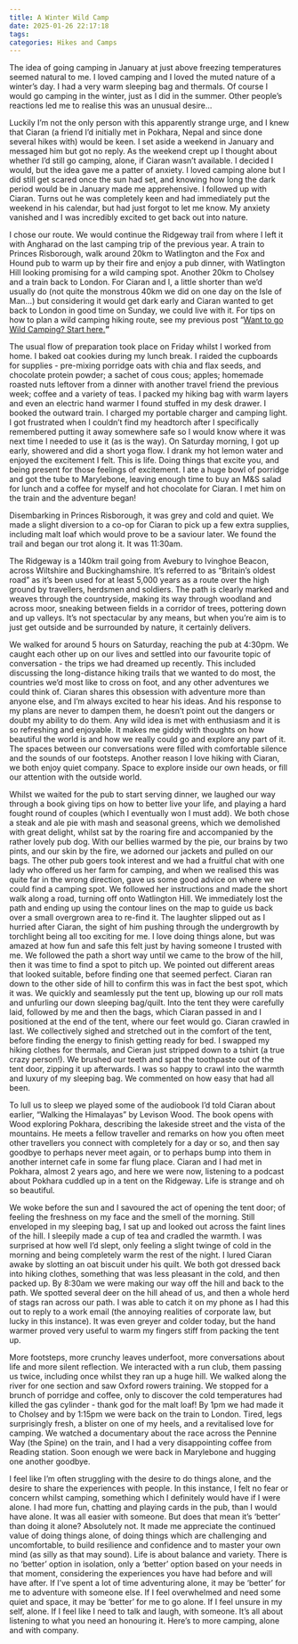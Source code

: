 ```yaml
---
title: A Winter Wild Camp
date: 2025-01-26 22:17:18
tags: 
categories: Hikes and Camps
---
```

The idea of going camping in January at just above freezing temperatures seemed natural to me. I loved camping and I loved the muted nature of a winter’s day. I had a very warm sleeping bag and thermals. Of course I would go camping in the winter, just as I did in the summer. Other people’s reactions led me to realise this was an unusual desire… 

Luckily I’m not the only person with this apparently strange urge, and I knew that Ciaran (a friend I’d initially met in Pokhara, Nepal and since done several hikes with) would be keen. I set aside a weekend in January and messaged him but got no reply. As the weekend crept up I thought about whether I’d still go camping, alone, if Ciaran wasn’t available. I decided I would, but the idea gave me a patter of anxiety. I loved camping alone but I did still get scared once the sun had set, and knowing how long the dark period would be in January made me apprehensive. I followed up with Ciaran. Turns out he was completely keen and had immediately put the weekend in his calendar, but had just forgot to let me know. My anxiety vanished and I was incredibly excited to get back out into nature. 

I chose our route. We would continue the Ridgeway trail from where I left it with Angharad on the last camping trip of the previous year. A train to Princes Risborough, walk around 20km to Watlington and the Fox and Hound pub to warm up by their fire and enjoy a pub dinner, with Watlington Hill looking promising for a wild camping spot. Another 20km to Cholsey and a train back to London. For Ciaran and I, a little shorter than we’d usually do (not quite the monstrous 40km we did on one day on the Isle of Man…) but considering it would get dark early and Ciaran wanted to get back to London in good time on Sunday, we could live with it. For tips on how to plan a wild camping hiking route, see my previous post “[Want to go Wild Camping? Start here.](https://megtherollingegg.com/2024/09/01/wild-camp/)**”**

The usual flow of preparation took place on Friday whilst I worked from home. I baked oat cookies during my lunch break. I raided the cupboards for supplies - pre-mixing porridge oats with chia and flax seeds, and chocolate protein powder; a sachet of cous cous; apples; homemade roasted nuts leftover from a dinner with another travel friend the previous week; coffee and a variety of teas. I packed my hiking bag with warm layers and even an electric hand warmer I found stuffed in my desk drawer. I booked the outward train. I charged my portable charger and camping light. I got frustrated when I couldn’t find my headtorch after I specifically remembered putting it away somewhere safe so I would know where it was next time I needed to use it (as is the way). On Saturday morning, I got up early, showered and did a short yoga flow. I drank my hot lemon water and enjoyed the excitement I felt. This is life. Doing things that excite you, and being present for those feelings of excitement. I ate a huge bowl of porridge and got the tube to Marylebone, leaving enough time to buy an M&S salad for lunch and a coffee for myself and hot chocolate for Ciaran. I met him on the train and the adventure began!

Disembarking in Princes Risborough, it was grey and cold and quiet. We made a slight diversion to a co-op for Ciaran to pick up a few extra supplies, including malt loaf which would prove to be a saviour later. We found the trail and began our trot along it. It was 11:30am.

The Ridgeway is a 140km trail going from Avebury to Ivinghoe Beacon, across Wiltshire and Buckinghamshire. It’s referred to as “Britain’s oldest road” as it’s been used for at least 5,000 years as a route over the high ground by travellers, herdsmen and soldiers. The path is clearly marked and weaves through the countryside, making its way through woodland and across moor, sneaking between fields in a corridor of trees, pottering down and up valleys. It’s not spectacular by any means, but when you’re aim is to just get outside and be surrounded by nature, it certainly delivers.

We walked for around 5 hours on Saturday, reaching the pub at 4:30pm. We caught each other up on our lives and settled into our favourite topic of conversation - the trips we had dreamed up recently. This included discussing the long-distance hiking trails that we wanted to do most, the countries we’d most like to cross on foot, and any other adventures we could think of. Ciaran shares this obsession with adventure more than anyone else, and I’m always excited to hear his ideas. And his response to my plans are never to dampen them, he doesn’t point out the dangers or doubt my ability to do them. Any wild idea is met with enthusiasm and it is so refreshing and enjoyable. It makes me giddy with thoughts on how beautiful the world is and how we really could go and explore any part of it. The spaces between our conversations were filled with comfortable silence and the sounds of our footsteps. Another reason I love hiking with Ciaran, we both enjoy quiet company. Space to explore inside our own heads, or fill our attention with the outside world.

Whilst we waited for the pub to start serving dinner, we laughed our way through a book giving tips on how to better live your life, and playing a hard fought round of couples (which I eventually won I must add). We both chose a steak and ale pie with mash and seasonal greens, which we demolished with great delight, whilst sat by the roaring fire and accompanied by the rather lovely pub dog. With our bellies warmed by the pie, our brains by two pints, and our skin by the fire, we adorned our jackets and pulled on our bags. The other pub goers took interest and we had a fruitful chat with one lady who offered us her farm for camping, and when we realised this was quite far in the wrong direction, gave us some good advice on where we could find a camping spot. We followed her instructions and made the short walk along a road, turning off onto Watlington Hill. We immediately lost the path and ending up using the contour lines on the map to guide us back over a small overgrown area to re-find it. The laughter slipped out as I hurried after Ciaran, the sight of him pushing through the undergrowth by torchlight being all too exciting for me. I love doing things alone, but was amazed at how fun and safe this felt just by having someone I trusted with me. We followed the path a short way until we came to the brow of the hill, then it was time to find a spot to pitch up. We pointed out different areas that looked suitable, before finding one that seemed perfect. Ciaran ran down to the other side of hill to confirm this was in fact the best spot, which it was. We quickly and seamlessly put the tent up, blowing up our roll mats and unfurling our down sleeping bag/quilt. Into the tent they were carefully laid, followed by me and then the bags, which Ciaran passed in and I positioned at the end of the tent, where our feet would go. Ciaran crawled in last. We collectively sighed and stretched out in the comfort of the tent, before finding the energy to finish getting ready for bed. I swapped my hiking clothes for thermals, and Cieran just stripped down to a tshirt (a true crazy person!). We brushed our teeth and spat the toothpaste out of the tent door, zipping it up afterwards. I was so happy to crawl into the warmth and luxury of my sleeping bag. We commented on how easy that had all been.

To lull us to sleep we played some of the audiobook I’d told Ciaran about earlier, “Walking the Himalayas” by Levison Wood. The book opens with Wood exploring Pokhara, describing the lakeside street and the vista of the mountains. He meets a fellow traveller and remarks on how you often meet other travellers you connect with completely for a day or so, and then say goodbye to perhaps never meet again, or to perhaps bump into them in another internet cafe in some far flung place. Ciaran and I had met in Pokhara, almost 2 years ago, and here we were now, listening to a podcast about Pokhara cuddled up in a tent on the Ridgeway. Life is strange and oh so beautiful.

We woke before the sun and I savoured the act of opening the tent door; of feeling the freshness on my face and the smell of the morning. Still enveloped in my sleeping bag, I sat up and looked out across the faint lines of the hill. I sleepily made a cup of tea and cradled the warmth. I was surprised at how well I’d slept, only feeling a slight twinge of cold in the morning and being completely warm the rest of the night. I lured Ciaran awake by slotting an oat biscuit under his quilt. We both got dressed back into hiking clothes, something that was less pleasant in the cold, and then packed up. By 8:30am we were making our way off the hill and back to the path. We spotted several deer on the hill ahead of us, and then a whole herd of stags ran across our path. I was able to catch it on my phone as I had this out to reply to a work email (the annoying realities of corporate law, but lucky in this instance). It was even greyer and colder today, but the hand warmer proved very useful to warm my fingers stiff from packing the tent up. 

More footsteps, more crunchy leaves underfoot, more conversations about life and more silent reflection. We interacted with a run club, them passing us twice, including once whilst they ran up a huge hill. We walked along the river for one section and saw Oxford rowers training. We stopped for a brunch of porridge and coffee, only to discover the cold temperatures had killed the gas cylinder - thank god for the malt loaf! By 1pm we had made it to Cholsey and by 1:15pm we were back on the train to London. Tired, legs surprisingly fresh, a blister on one of my heels, and a revitalised love for camping. We watched a documentary about the race across the Pennine Way (the Spine) on the train, and I had a very disappointing coffee from Reading station. Soon enough we were back in Marylebone and hugging one another goodbye.

I feel like I’m often struggling with the desire to do things alone, and the desire to share the experiences with people. In this instance, I felt no fear or concern whilst camping, something which I definitely would have if I were alone. I had more fun, chatting and playing cards in the pub, than I would have alone. It was all easier with someone. But does that mean it’s ‘better’ than doing it alone? Absolutely not. It made me appreciate the continued value of doing things alone, of doing things which are challenging and uncomfortable, to build resilience and confidence and to master your own mind (as silly as that may sound). Life is about balance and variety. There is no ‘better’ option in isolation, only a ‘better’ option based on your needs in that moment, considering the experiences you have had before and will have after. If I’ve spent a lot of time adventuring alone, it may be ‘better’ for me to adventure with someone else. If I feel overwhelmed and need some quiet and space, it may be ‘better’ for me to go alone. If I feel unsure in my self, alone. If I feel like I need to talk and laugh, with someone. It’s all about listening to what you need an honouring it. Here’s to more camping, alone and with company.